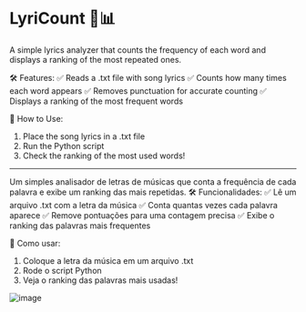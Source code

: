 # LyriCount 🎵📊

A simple lyrics analyzer that counts the frequency of each word and displays a ranking of the most repeated ones.

🛠 Features:
✅ Reads a .txt file with song lyrics
✅ Counts how many times each word appears
✅ Removes punctuation for accurate counting
✅ Displays a ranking of the most frequent words

🔧 How to Use:
1. Place the song lyrics in a .txt file
2. Run the Python script
3. Check the ranking of the most used words!
-------------------------------------------------------------------------------------------------------------------------------
Um simples analisador de letras de músicas que conta a frequência de cada palavra e exibe um ranking das mais repetidas.
🛠 Funcionalidades:
✅ Lê um arquivo .txt com a letra da música
✅ Conta quantas vezes cada palavra aparece
✅ Remove pontuações para uma contagem precisa
✅ Exibe o ranking das palavras mais frequentes

🔧 Como usar:
1. Coloque a letra da música em um arquivo .txt
2. Rode o script Python
3. Veja o ranking das palavras mais usadas!

![image](https://github.com/user-attachments/assets/40cdad50-1b81-46eb-a488-ff4f906ff6e1)
